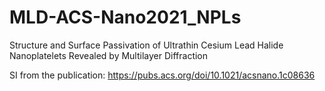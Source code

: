 # MLD-ACS-Nano2021_NPLs
Structure and Surface Passivation of Ultrathin Cesium Lead Halide Nanoplatelets Revealed by Multilayer Diffraction

SI from the publication: https://pubs.acs.org/doi/10.1021/acsnano.1c08636
